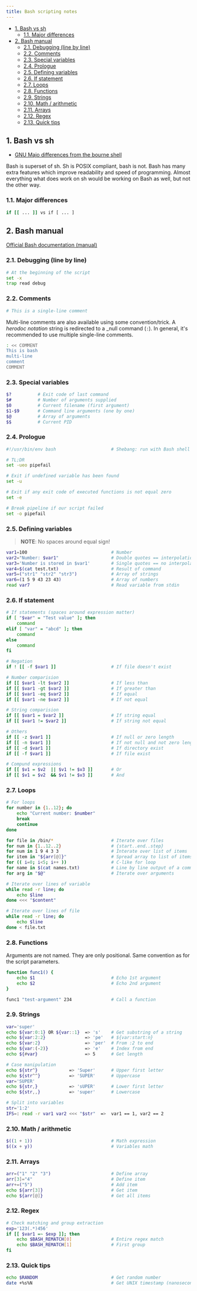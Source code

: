 ```yaml
---
title: Bash scripting notes
---
```


- [1. Bash vs sh](#1-bash-vs-sh)
  - [1.1. Major differences](#11-major-differences)
- [2. Bash manual](#2-bash-manual)
  - [2.1. Debugging (line by line)](#21-debugging-line-by-line)
  - [2.2. Comments](#22-comments)
  - [2.3. Special variables](#23-special-variables)
  - [2.4. Prologue](#24-prologue)
  - [2.5. Defining variables](#25-defining-variables)
  - [2.6. If statement](#26-if-statement)
  - [2.7. Loops](#27-loops)
  - [2.8. Functions](#28-functions)
  - [2.9. Strings](#29-strings)
  - [2.10. Math / arithmetic](#210-math--arithmetic)
  - [2.11. Arrays](#211-arrays)
  - [2.12. Regex](#212-regex)
  - [2.13. Quick tips](#213-quick-tips)

## 1. Bash vs sh

- [GNU Majo differences from the bourne shell](https://www.gnu.org/software/bash/manual/html_node/Major-Differences-From-The-Bourne-Shell.html)

Bash is superset of sh. Sh is POSIX compliant, bash is not. Bash has many extra features which improve readability and speed of programming. Almost everything what does work on sh would be working on Bash as well, but not the other way.

### 1.1. Major differences

```bash
if [[ ... ]] vs if [ ... ]
```

## 2. Bash manual
[Official Bash documentation (manual)](https://www.gnu.org/savannah-checkouts/gnu/bash/manual/bash.html)

### 2.1. Debugging (line by line)

```bash
# At the beginning of the script
set -x
trap read debug
```

### 2.2. Comments

```bash
# This is a single-line comment
```

Multi-line comments are also available using some convention/trick. A _herodoc notation_ string is redirected to a _null command (`:`). In general, it's recommended to use multiple single-line comments.

```bash
: << COMMENT
This is bash
multi-line
comment
COMMENT
```

### 2.3. Special variables

```bash
$?          # Exit code of last command
$#          # Number of arguments supplied
$0          # Current filename (first argument)
$1-$9       # Command line arguments (one by one)
$@          # Array of arguments
$$          # Current PID
```

### 2.4. Prologue

```bash
#!/usr/bin/env bash                     # Shebang: run with Bash shell

# TL;DR
set -ueo pipefail

# Exit if undefined variable has been found
set -u                                      

# Exit if any exit code of executed functions is not equal zero
set -e

# Break pipeline if our script failed
set -o pipefail                               
```

### 2.5. Defining variables
> **NOTE**: No spaces around equal sign!

```bash
var1=100                                # Number
var2="Number: $var1"                    # Double quotes == interpolation
var3='Number is stored in $var1'        # Single quotes == no interpolation
var4=$(cat test.txt)                    # Result of command
var5=("str1" "str2" "str3")             # Array of strings
var6=(1 5 9 43 23 43)                   # Array of numbers
read var7                               # Read variable from stdin
```

### 2.6. If statement

```bash
# If statements (spaces around expression matter)
if [ "$var" = "Test value" ]; then
    command
elif [ "var" = "abcd" ]; then
    command
else
    command
fi

# Negation
if ! [[ -f $var1 ]]                     # If file doesn't exist

# Number comparision
if [[ $var1 -lt $var2 ]]                # If less than
if [[ $var1 -gt $var2 ]]                # If greater than
if [[ $var1 -eq $var2 ]]                # If equal
if [[ $var1 -ne $var2 ]]                # If not equal

# String comparision
if [[ $var1 = $var2 ]]                  # If string equal
if [[ $var1 != $var2 ]]                 # If string not equal

# Others
if [[ -z $var1 ]]                       # If null or zero length
if [[ -n $var1 ]]                       # If not null and not zero length
if [[ -d $var1 ]]                       # If directory exist
if [[ -f $var1 ]]                       # If file exist

# Compund expressions
if [[ $v1 = $v2  || $v1 != $v3 ]]       # Or
if [[ $v1 = $v2  && $v1 != $v3 ]]       # And
```

### 2.7. Loops

```bash
# For loops
for number in {1..12}; do
    echo "Current number: $number"
    break
    continue
done

for file in /bin/*                      # Iterate over files
for num in {1..12..2}                   # {start..end..step}
for num in 1 9 4 3 3                    # Interate over list of items
for item in "${arr[@]}"                 # Spread array to list of items (above)
for (( i=0; i<5; i++ ))                 # C-like for loop
for name in $(cat names.txt)            # Line by line output of a command
for arg in "$@"                         # Iterate over arguments

# Iterate over lines of variable
while read -r line; do
    echo $line
done <<< "$content"

# Iterate over lines of file
while read -r line; do
    echo $line
done < file.txt
```

### 2.8. Functions
Arguments are not named. They are only positional. Same convention as for the
script parameters.

```bash
function func1() {
    echo $1                             # Echo 1st argument
    echo $2                             # Echo 2nd argument
}

func1 "test-argument" 234               # Call a function
```

### 2.9. Strings

```bash
var='super'
echo ${var:0:1} OR ${var::1}  => 's'    # Get substring of a string
echo ${var:2:2}               => 'pe'   # ${var:start:n}        
echo ${var:2}                 => 'per'  # From :2 to end
echo ${var:(-2)}              => 'e'    # Index from end
echo ${#var}                  => 5      # Get length

# Case manipulation
echo ${str^}            => 'Super'      # Upper first letter
echo ${str^^}           => 'SUPER'      # Uppercase
var='SUPER'
echo ${str,}            => 'sUPER'      # Lower first letter
echo ${str,,}           => 'super'      # Lowercase

# Split into variables
str='1:2'
IFS=: read -r var1 var2 <<< "$str"  =>  var1 == 1, var2 == 2 
```

### 2.10. Math / arithmetic

```bash
$((1 + 1))                              # Math expression        
$((x + y))                              # Variables math
```

### 2.11. Arrays

```bash
arr=("1" "2" "3")                       # Define array
arr[3]="4"                              # Define item
arr+=("5")                              # Add item
echo ${arr[3]}                          # Get item
echo ${arr[@]}                          # Get all items
```

### 2.12. Regex

```bash
# Check matching and group extraction
exp='123(.*)456'
if [[ $var1 =~ $exp ]]; then
    echo $BASH_REMATCH[0]               # Entire regex match
    echo $BASH_REMATCH[1]               # First group
fi
```

### 2.13. Quick tips

```bash
echo $RANDOM                            # Get random number
date +%s%N                              # Get UNIX timestamp (nanoseconds)
```
